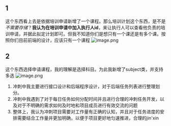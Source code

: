 ## 1
这个东西看上去是依据培训申请新增了一个课程。那么培训计划这个东西，是不是 *不需要存储*？**我认为在培训申请中加入执行人id**，来让执行人可以查看他负责的培训申请，并据此拟定计划即可。但我不知道你们是想只有一个课还是有多个课。按照你们目前前端的设计，应该只有一个课程
![image.png](https://s2.loli.net/2024/07/03/iPKt7JwqSvpVQ53.png)
## 2
这个东西选择申请课程，我的理解是选择科目。为此我新增了subject类，并支持多选
![image.png](https://s2.loli.net/2024/07/03/DlBPdKLvitANbk2.png)

1. 冲刺中我主要进行接口设计和后端程序设计，对于后端任务列表进行整理划分。
2. 冲刺中我遇到了对于每日任务如何分配时间并且进行合理的冲刺任务开发，以及对于不明确的需求如何及时地和项目成员进行有效交流的问题
3. 整体上，我认为冲刺项目需要对工作量有正确的认知，并且对于任务进度的安排需要结合工作量并更加明确，以便于项目更好地匀速推进，合理的jin'xin